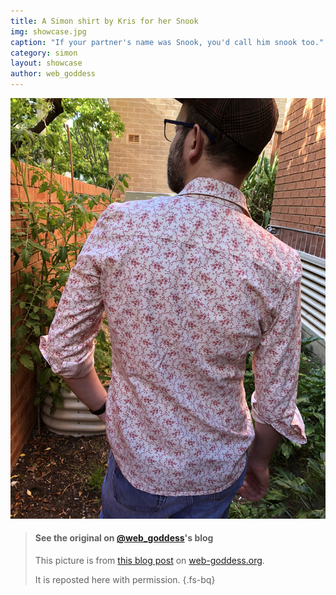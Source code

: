 ```yaml
---
title: A Simon shirt by Kris for her Snook
img: showcase.jpg
caption: "If your partner's name was Snook, you'd call him snook too."
category: simon
layout: showcase
author: web_goddess
---
```


![View of the back](/img/showcase/simon-on-snook/high_back.jpg)

> #### See the original on [@web_goddess](/users/web_goddess)'s blog
> This picture is from [this blog post](https://www.web-goddess.org/archive/18117) 
> on [web-goddess.org](https://www.web-goddess.org/).
>
> It is reposted here with permission.
{.fs-bq}
